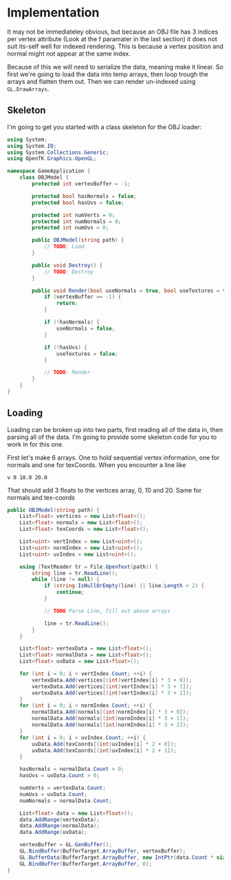 # Implementation

It may not be immediateley obvious, but because an OBJ file has 3 indices per vertex attribute (Look at the f paramater in the last section) it does not suit its-self well for indexed rendering. This is because a vertex position and normal might not appear at the same index.

Because of this we will need to serialize the data, meaning make it linear. So first we're going to load the data into temp arrays, then loop trough the arrays and flatten them out. Then we can render un-indexed using ```GL.DrawArrays```.

## Skeleton
I'm going to get you started with a class skeleton for the OBJ loader:

```cs
using System;
using System.IO;
using System.Collections.Generic;
using OpenTK.Graphics.OpenGL;

namespace GameApplication {
    class OBJModel {
        protected int vertexBuffer = -1;

        protected bool hasNormals = false;
        protected bool hasUvs = false;

        protected int numVerts = 0;
        protected int numNormals = 0;
        protected int numUvs = 0;

        public OBJModel(string path) {
            // TODO: Load
        }

        public void Destroy() {
            // TODO: Destroy
        }

        public void Render(bool useNormals = true, bool useTextures = true) {
            if (vertexBuffer == -1) {
                return;
            }

            if (!hasNormals) {
                useNormals = false;
            }

            if (!hasUvs) {
                useTextures = false;
            }

            // TODO: Render
        }
    }
}
```

## Loading

Loading can be broken up into two parts, first reading all of the data in, then parsing all of the data. I'm going to provide some skeleton code for you to work in for this one.

First let's make 6 arrays. One to hold sequential vertex information, one for normals and one for texCoords. When you encounter a line like

```
v 0 10.0 20.0
```

That should add 3 floats to the vertices array, 0, 10 and 20. Same for normals and tex-coords

```cs
public OBJModel(string path) {
    List<float> vertices = new List<float>();
    List<float> normals = new List<float>();
    List<float> texCoords = new List<float>();

    List<uint> vertIndex = new List<uint>();
    List<uint> normIndex = new List<uint>();
    List<uint> uvIndex = new List<uint>();

    using (TextReader tr = File.OpenText(path)) {
        string line = tr.ReadLine();
        while (line != null) {
            if (string.IsNullOrEmpty(line) || line.Length < 2) {
                continue;
            }

            // TODO Parse Line, fill out above arrays

            line = tr.ReadLine();
        }
    }

    List<float> vertexData = new List<float>();
    List<float> normalData = new List<float>();
    List<float> uvData = new List<float>();

    for (int i = 0; i < vertIndex.Count; ++i) {
        vertexData.Add(vertices[(int)vertIndex[i] * 3 + 0]);
        vertexData.Add(vertices[(int)vertIndex[i] * 3 + 1]);
        vertexData.Add(vertices[(int)vertIndex[i] * 3 + 2]);
    }
    for (int i = 0; i < normIndex.Count; ++i) {
        normalData.Add(normals[(int)normIndex[i] * 3 + 0]);
        normalData.Add(normals[(int)normIndex[i] * 3 + 1]);
        normalData.Add(normals[(int)normIndex[i] * 3 + 2]);
    }
    for (int i = 0; i < uvIndex.Count; ++i) {
        uvData.Add(texCoords[(int)uvIndex[i] * 2 + 0]);
        uvData.Add(texCoords[(int)uvIndex[i] * 2 + 1]);
    }

    hasNormals = normalData.Count > 0;
    hasUvs = uvData.Count > 0;

    numVerts = vertexData.Count;
    numUvs = uvData.Count;
    numNormals = normalData.Count;

    List<float> data = new List<float>();
    data.AddRange(vertexData);
    data.AddRange(normalData);
    data.AddRange(uvData);

    vertexBuffer = GL.GenBuffer();
    GL.BindBuffer(BufferTarget.ArrayBuffer, vertexBuffer);
    GL.BufferData(BufferTarget.ArrayBuffer, new IntPtr(data.Count * sizeof(float)), data.ToArray(), BufferUsageHint.StaticDraw);
    GL.BindBuffer(BufferTarget.ArrayBuffer, 0);
}
```